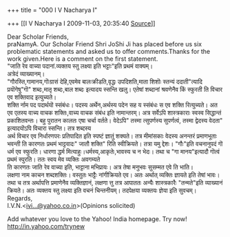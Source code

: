 +++
title = "000 I V Nacharya I"

+++
[[I V Nacharya I	2009-11-03, 20:35:40 [Source](https://groups.google.com/g/bvparishat/c/Kl00cQRkPS0)]]



Dear Scholar Friends,  
praNamyA. Our Scholar Friend Shri JoShi Ji has placed before us six problematic statements and asked us to offer comments.Thanks for the work given.Here is a comment on the first statement.  
"जाति रेव वाच्या पदानां.व्यक्तय स्तु लक्ष्या इति भट्टाः"इति प्रथमं वाक्यम्।  
अत्रेदं व्याख्यानम्।  
"गौरस्ति,गामानय,गॊःग्रासं देहि,एवमेव बालःक्रीडति,वृद्धः उपदिशति,माता शिशॊः स्तन्यं ददाती"त्यादि प्रयॊगेषु"गॊ" शब्दः,मातृ शब्दः,बाल शब्दः इत्यादय स्सन्ति खलु। एतेषां शब्दानां श्रवणेनैव किं स्फुरती ति विचार एव शक्तिवाद इत्युच्यते।  
शक्ति र्नाम पद पदार्थयॊ स्संबंधः। पदस्य अर्थेन,अर्थस्य पदेन सह य स्संबंधः स एव शक्ति रित्युच्यते। अत एव एतस्य वाच्य वाचक शक्तिः,वाच्य वाचक संबंध इति नामान्तरम्। अत्र सर्वेऽपि शास्त्रकाराः स्वस्व सिद्धान्तं प्रकाशितवन्तः। बहु पुरातन कालतः एषा चर्चा वर्तते। वेदेऽपि" तस्मा त्सुपर्णस्य सुपर्णत्वं, तस्मा द्वेदस्य वेदता" इत्यादयॊऽपि विचारा स्सन्ति। तत्र शब्दस्य  
अर्थ विचार एव निर्धारणपरः प्रतिपादित इति स्पष्टं ज्ञातुं शक्यते। तत्र मीमांसकाः वेदस्य अनन्तरं प्रमाणभूताः भवन्ती ति कारणतः प्रथमं भाट्टवादः" जातौ शक्ति" रिति स्वीक्रियते। तत्रा यमु द्देशः। "गौः"इति वचनानुपदं गॊ धर्म एव स्फुरति। धारणा द्धर्म मित्याहुः।धर्मस्य,आकृतेः,भावस्य च न भेदः। तथा च "गा मानय"इत्यादौ गॊत्वं प्रथमं स्पुरति। ततः स्वय मेव व्यक्तिः अवगम्यते  
ति कारणतः जाति रेव वाच्या इति, भाट्टाना मभिप्रायः। अत्र तेषा मनुभवः सुसम्मत एवे ति भाति।  
लक्षणा नाम काचन शब्दशक्तिः। वस्तुतः भाट्टैः नांगीक्रियते एव। अतः अर्थात् व्यक्तिः ज्ञायते इति तेषां भावः। तथा च तत्र अर्थापत्ति प्रमाणेनैव व्यक्तिज्ञानं, लक्षणा त्तु तत्र आपाततः अन्यैः शास्त्रकारैः "तन्मते"इति व्याख्यानं क्रियते। अतः व्यक्तय स्तु लक्ष्या इति वचनं चिन्तनीयम्। तदपेक्षया व्यक्तयः ज्ञेया इति सुवचम्।  
Regards,  
I.V.N.\<[ivi...@yahoo.co.in]()\>(Opinions solicited)

  
Add whatever you love to the Yahoo! India homepage. Try now! <http://in.yahoo.com/trynew>  

